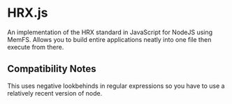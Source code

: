 # HRX.js
An implementation of the HRX standard in JavaScript for NodeJS using MemFS. Allows you to build entire applications neatly into one file then execute from there.

## Compatibility Notes
This uses negative lookbehinds in regular expressions so you have to use a relatively recent version of node.
